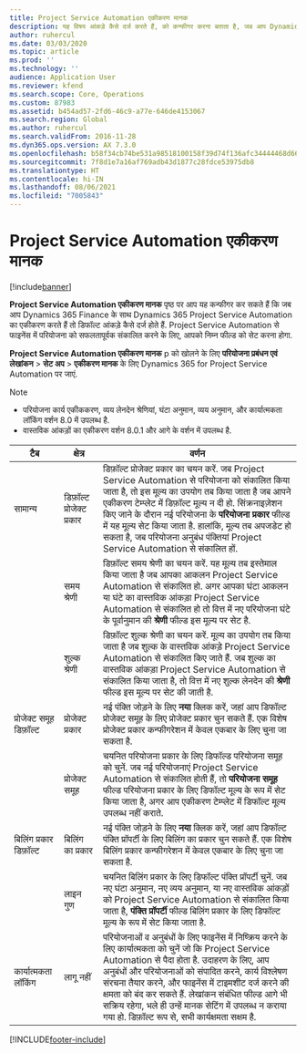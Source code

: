 ```yaml
---
title: Project Service Automation एकीकरण मानक
description: यह विषय आंकड़े कैसे दर्ज करते हैं, को कन्फीगर करना बताता है, जब आप Dynamics 365 Finance के साथ Microsoft Dynamics 365 for Project Service Automation का एकीकरण करते हैं.
author: ruhercul
ms.date: 03/03/2020
ms.topic: article
ms.prod: ''
ms.technology: ''
audience: Application User
ms.reviewer: kfend
ms.search.scope: Core, Operations
ms.custom: 87983
ms.assetid: b454ad57-2fd6-46c9-a77e-646de4153067
ms.search.region: Global
ms.author: ruhercul
ms.search.validFrom: 2016-11-28
ms.dyn365.ops.version: AX 7.3.0
ms.openlocfilehash: b58f34cb74be531a98518100158f39d74f136afc34444468d666cd4e9394af6f
ms.sourcegitcommit: 7f8d1e7a16af769adb43d1877c28fdce53975db8
ms.translationtype: HT
ms.contentlocale: hi-IN
ms.lasthandoff: 08/06/2021
ms.locfileid: "7005843"
---
```

# <a name="project-service-automation-integration-parameters"></a>Project Service Automation एकीकरण मानक

[!include[banner](../includes/banner.md)]

**Project Service Automation एकीकरण मानक** पृष्ठ पर आप यह कन्फीगर कर सकते हैं कि जब आप Dynamics 365 Finance के साथ Dynamics 365 Project Service Automation का एकीकरण करते हैं तो डिफॉल्ट आंकड़े कैसे दर्ज होते हैं. Project Service Automation से फाइनेंस में परियोजना को सफलतापूर्वक संकालित करने के लिए, आपको निम्न फील्ड को सेट करना होगा.

**Project Service Automation एकीकरण मानक** p को खोलने के लिए **परियोजना प्रबंधन एवं लेखांकन** \> **सेट अप** \> **एकीकरण मानक** के लिए Dynamics 365 for Project Service Automation पर जाएं. 

> [!NOTE]
> - परियोजना कार्य एकीककरण, व्यय लेनदेन श्रेणियां, घंटा अनुमान, व्यय अनुमान, और कार्यात्मकता लॉकिंग वर्शन 8.0 में उपलब्ध है.
> - वास्तविक आंकड़ों का एकीकरण वर्शन 8.0.1 और आगे के वर्शन में उपलब्ध है.


| टैब                    | क्षेत्र                | वर्णन |
|------------------------|----------------------|-------------|
| सामान्य                | डिफ़ॉल्ट प्रोजेक्‍ट प्रकार | डिफ़ॉल्ट प्रोजेक्ट प्रकार का चयन करें. जब Project Service Automation से परियोजना को संकालित किया जाता है, तो इस मूल्य का उपयोग तब किया जाता है जब आपने एकीकरण टेम्प्लेट में डिफ़ॉल्ट मूल्य न दी हो. सिंक्रनाइज़ेशन किए जाने के दौरान नई परियोजना के **परियोजना प्रकार** फील्ड में यह मूल्य सेट किया जाता है. हालांकि, मूल्य तब अपजडेट हो सकता है, जब परियोजना अनुबंध पंक्तियां Project Service Automation से संकालित हों. |
|                        | समय श्रेणी        | डिफ़ॉल्ट समय श्रेणी का चयन करें. यह मूल्य तब इस्तेमाल किया जाता है जब आपका आकलन Project Service Automation से संकालित हो. अगर आपका घंटा आकलन या घंटे का वास्तविक आंकड़ा Project Service Automation से संकालित हो तो वित्त में नए परियोजना घंटे के पूर्वानुमान की **श्रेणी** फील्ड इस मूल्य पर सेट है. |
|                        | शुल्क श्रेणी         | डिफ़ॉल्ट शुल्क श्रेणी का चयन करें. मूल्य का उपयोग तब किया जाता है जब शुल्क के वास्तविक आंकड़े Project Service Automation से संकालित किए जाते हैं. जब शुल्क का वास्तविक आंकड़ा Project Service Automation से संकालित किया जाता है, तो वित्त में नए शुल्क लेनदेन की **श्रेणी** फील्ड इस मूल्य पर सेट की जाती है. |
| प्रोजेक्ट समूह डिफ़ॉल्ट | प्रोजेक्ट प्रकार         | नई पंक्ति जोड़ने के लिए **नया** क्लिक करें, जहां आप डिफॉल्ट प्रोजेक्ट समूह के लिए प्रोजेक्ट प्रकार चुन सकते हैं. एक विशेष प्रोजेक्ट प्रकार कन्फीगरेशन में केवल एकबार के लिए चुना जा सकता है. |
|                        | प्रोजेक्ट समूह        | चयनित परियोजना प्रकार के लिए डिफॉल्ड परियोजना समूह को चुनें. जब नई परियोजनाएं Project Service Automation से संकालित होती हैं, तो **परियोजना समूह** फील्ड परियोजना प्रकार के लिए डिफॉल्ट मूल्य के रूप में सेट किया जाता है, अगर आप एकीकरण टेम्प्लेट में डिफॉल्ट मूल्य उपलब्ध नहीं कराते. |
| बिलिंग प्रकार डिफ़ॉल्ट  | बिलिंग का प्रकार         | नई पंक्ति जोड़ने के लिए **नया** क्लिक करें, जहां आप डिफॉल्ट पंक्ति प्रॉपर्टी के लिए बिलिंग का प्रकार चुन सकते हैं. एक विशेष बिलिंग प्रकार कन्फीगरेशन में केवल एकबार के लिए चुना जा सकता है. |
|                        | लाइन गुण        | चयनित बिलिंग प्रकार के लिए डिफॉल्ट पंक्ति प्रॉपर्टी चुनें. जब नए घंटा अनुमान, नए व्यय अनुमान, या नए वास्तविक आंकड़ों को Project Service Automation से संकालित किया जाता है, **पंक्ति प्रॉपर्टी** फील्ड बिलिंग प्रकार के लिए डिफॉल्ट मूल्य के रूप में सेट किया जाता है. |
| कार्यात्मकता लॉकिंग  | लागू नहीं       | परियोजनाओं व अनुबंधों के लिए फाइनेंस में निष्क्रिय करने के लिए कार्यात्मकता को चुनें जो कि Project Service Automation से पैदा होता है. उदाहरण के लिए, आप अनुबंधों और परियोजनाओं को संपादित करने, कार्य विश्लेषण संरचना तैयार करने, और फाइनेंस में टाइमशीट दर्ज करने की क्षमता को बंद कर सकते हैं. लेखांकन संबंधित फील्ड आगे भी सक्रिय रहेगा, भले ही उन्हें मानक सेटिंग में उपलब्ध न कराया गया हो. डिफ़ॉल्ट रूप से, सभी कार्यक्षमता सक्षम है. |


[!INCLUDE[footer-include](../includes/footer-banner.md)]